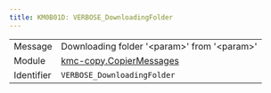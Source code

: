 ```yaml
---
title: KM0B01D: VERBOSE_DownloadingFolder
---
```


|            |           |
|------------|---------- |
| Message    | Downloading folder '&lt;param&gt;' from '&lt;param&gt;' |
| Module     | [kmc-copy.CopierMessages](kmc-copy.copiermessages) |
| Identifier | `VERBOSE_DownloadingFolder` |


